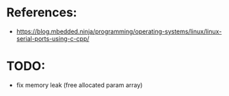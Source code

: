 # References:
- https://blog.mbedded.ninja/programming/operating-systems/linux/linux-serial-ports-using-c-cpp/


# TODO:
- fix memory leak (free allocated param array)
